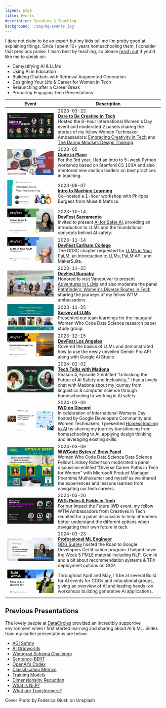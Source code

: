 ```yaml
---
layout: page
title: Events
description: Speaking & Teaching
background: '/img/bg-events.jpg'
---
```


I dare not claim to be an expert but my kids tell me I'm pretty good at explaining things. Since I spent 10+ years homeschooling them, I consider that precious praise. I learn best by teaching, so please [reach out](https://www.linkedin.com/in/cheng2-tan/) if you'd like me to speak on:

- Demystifying AI & LLMs
- Using AI in Education
- Building Chatbots with Retrieval Augmented Generation
- Designing Your Life & Career for Women in Tech
- Relaunching after a Career Break
- Preparing Engaging Tech Presentations

| Event | Description |
|-------|-------------|
| [![Dare to Be Creative in Tech](/img/events/2023-03-22-iwd.jpg)](/2023/03/22/wtm-iwd.html) | 2023-03-22<br>**[Dare to Be Creative in Tech](/2023/03/22/wtm-iwd.html)**<br>Hosted the 6-hour International Women's Day event and moderated 2 panels sharing the stories of my fellow Women Techmaker Ambassadors: [Embracing Creativity in Tech](https://www.linkedin.com/feed/update/urn:li:activity:7041060121723985921) and [The Daring Mindset: Design Thinking](https://www.linkedin.com/feed/update/urn:li:activity:7041068447304163330) |
| [![Code in Place](/img/events/2023-04-05-codeinplace.jpg)](https://codeinplace.stanford.edu/) | 3023-05<br>**[Code in Place](https://codeinplace.stanford.edu/)**<br>For the 3rd year, I led an Intro to 5-week Python workshop based on Stanford CS 106A and also mentored new section leaders on best practices in teaching. |
| [![Intro to ML](/img/events/2023-09-07-introML.jpg)](https://www.youtube.com/watch?v=stgiAM8pTq8&t=2s) | 2023-09-07<br>**[Intro to Machine Learning](https://www.youtube.com/watch?v=stgiAM8pTq8&t=2s)**<br>Co-hosted a 1-hour workshop with Philippa Burgess from Muse & Metrics. |
| [![AI for Safer AI](/img/events/2023-10-14-ai-safeai.jpg)](/docs/2023-10-14-DevFest.pdf) | 2023-10-14<br>**[DevFest Sacramento](https://gdg.community.dev/events/details/google-gdg-sacramento-presents-devfest-sacramento-2023/)**<br>Invited to present [AI for Safer AI](/docs/2023-10-14-DevFest.pdf), providing an introduction to LLMs and the foundational concepts behind AI safety. |
| [![LLMs in Your PaLM](/img/events/2023-11-14-palm.jpg)](/docs/2023-11-14-DevFest.pdf) | 2023-11-14<br>**[DevFest Earlham College](https://www.linkedin.com/feed/update/urn:li:activity:7132156256395423744/)**<br>The GDSC chapter requested for [LLMs in Your PaLM](/docs/2023-11-14-DevFest.pdf), an introduction to LLMs, PaLM API, and MakerSuite. |
| [![Pathfinders Panel](/img/events/2023-11-25-pathfinders-panel.jpg)](/docs/2023-11-25-DevFest.pdf) | 2023-11-25<br>**[DevFest Burnaby](https://gdg.community.dev/events/details/google-gdg-burnaby-presents-devfest-2023-by-gdg-burnaby/)**<br>Honored to visit Vancouver to present [Adventures in LLMs](/docs/2023-11-25-DevFest.pdf) and also moderate the panel [Pathfinders: Women's Diverse Routes in Tech](https://www.linkedin.com/feed/update/urn:li:activity:7132133414207442944/), sharing the journeys of my fellow WTM ambassadors |
| [![LLM Surveyors](/img/events/2023-11-18-llm-surveyors.jpg)](https://www.youtube.com/watch?v=Fuk6mUnnnqw) | 2023-11-25<br>**[Survey of LLMs](https://www.youtube.com/watch?v=Fuk6mUnnnqw)**<br>Presented our team learnings for the inaugural Women Who Code Data Science research paper study group. |
| [![Adventures through LLMs](/img/events/2023-12-15-adv-llms.jpg)](https://youtu.be/p_ZbluF-diI) | 2023-12-15<br>**[DevFest Los Angeles](https://gdg.community.dev/events/details/google-gdg-los-angeles-presents-devfest-2023-greater-los-angeles/)**<br>Covered the basics of LLMs and demonstrated how to use the newly unveiled Gemini Pro API along with Google AI Studio. |
| [![Tech Talks with Madona](/img/events/2024-02-02-tech-talks-madona.jpg)](https://www.techtalkswithmadona.com/p/season-4-episode-2-unlocking-the) | 2024-02-02<br>**[Tech Talks with Madona](https://www.techtalkswithmadona.com/p/season-4-episode-2-unlocking-the)**<br>Season 4, Episode 2 entitled "Unlocking the Future of AI Safety and Inclusivity," I had a lovely chat with Madona about my journey from linguistics & computer science through homeschooling to working in AI safety. |
| [![IWD Discord](/img/events/2024-03-09-iwd-discord.jpg)](https://www.youtube.com/watch?v=K52bB3s9zyw&t=3h12m) | 2024-03-09<br>**[IWD on Discord](https://www.youtube.com/watch?v=K52bB3s9zyw&t=3h12m)**<br>In celebration of International Womens Day hosted by Google Developers Community and Women Techmakers, I presented [Homeschooling to AI](/docs/2024-03-09-IWD.pdf) by sharing my journey transitioning from homeschooling to AI, applying design thinking and leveraging existing skills. |
| [![WWCode Panel](/img/events/2024-03-09-wwcode-panel.jpg)](https://www.youtube.com/watch?v=WWvkS0ewpao) | 2024-03-09<br>**[WWCode Bytes n' Brew Panel ](https://www.youtube.com/watch?v=WWvkS0ewpao)**<br>Women Who Code Data Science Data Science Fellow Lindsey Robertson moderated a panel discussion entitled "Diverse Career Paths in Tech for Women" with Microsoft Product Manager Poornima Muthukumar and myself as we shared the experiences and lessons learned from navigating our tech careers. |
| [![IWD Creatives in Tech](/img/events/2024-03-20-iwd-creatives.jpg)](https://www.youtube.com/watch?v=afAAZZb3xuo) | 2024-03-20<br>**[IWD: Roles & Fields in Tech](https://www.youtube.com/watch?v=afAAZZb3xuo)**<br>For our Impact the Future IWD event, my fellow WTM Ambassadors from Creatives in Tech reunited for a panel discussion to help attendees better understand the different options when navigating their own future in tech. |
| [![PMLE](/img/events/2024-03-23-pmle.jpg)](https://www.youtube.com/watch?v=afAAZZb3xuo&t=26m) | 2024-03-23<br>**[Professional ML Engineer](https://www.youtube.com/watch?v=WQmrUdrLdDM&t=26m)**<br>[GDG Surrey](https://gdg.community.dev/gdg-surrey/) hosted the Road to Google Developers Certification program. I helped cover the [Week 5 PMLE](/docs/2024-03-23-PMLE5.pdf) material including NLP, Gemini and a bit about recommendation systems & TFX deployment options on GCP. |
| ![Build with AI](/img/events/2024-04-19-build-ai.jpg) | Throughout April and May, I'll be at several Build for AI events for GDGs and educational groups, giving an overview of AI and leading hands-on workshops building generative AI applications. |

## Previous Presentations

The lovely people at [DataCircles](https://datacircles.org/) provided an incredibly supportive environment when I first started learning and sharing about AI & ML. Slides from my earlier presentations are below:

- [AGI Safety](/docs/2022-03-02-DataCircles-AGI-Safety.pdf)
- [AI Gridworlds](/docs/2022-03-30-DataCircles-AI-Gridworlds.pdf)
- [Winograd Schema Challenge](/docs/2022-05-25-DataCircles-NLP.pdf)
- [Sentence-BERT](/docs/2022-07-27-DataCircles-SBERT.pdf)
- [OpenAI's Codex](/docs/2022-09-14-DataCircles-Codex.pdf)
- [Classification Metrics](/docs/HOML%20Ch3.pdf)
- [Training Models](/docs/HOML%20Ch4.pdf)
- [Dimensionality Reduction](/docs/HOML%20Ch8.pdf)
- [What is NLP?](https://www.youtube.com/watch?v=Q3N7zoIcjtw&list=PLSGYwl5_qS6jEhXHXuEymvNYvrFuD2BOG&index=1)
- [What are Transformers?](https://www.youtube.com/watch?v=bedJ9bQBG6s&list=PLSGYwl5_qS6jEhXHXuEymvNYvrFuD2BOG&index=2)

<figcaption>Cover Photo by Federica Giusti on Unsplash</figcaption>